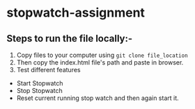 # stopwatch-assignment

## Steps to run the file locally:-

1. Copy files to your computer using `git clone file_location`
2. Then copy the index.html file's path and paste in browser.
3. Test different features
  - Start Stopwatch
  - Stop Stopwatch
  - Reset current running stop watch and then again start it.
 
